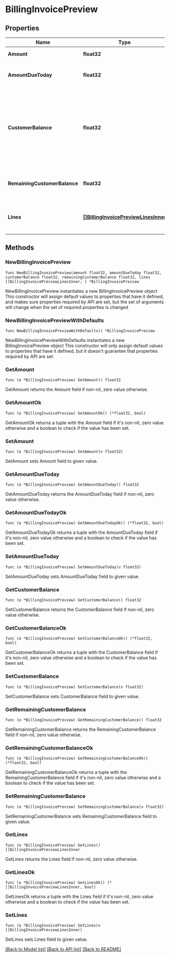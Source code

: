# BillingInvoicePreview

## Properties

Name | Type | Description | Notes
------------ | ------------- | ------------- | -------------
**Amount** | **float32** | Amount of the invoice | 
**AmountDueToday** | **float32** | Amount that will be immediately charged. | 
**CustomerBalance** | **float32** | Current balance, if any, being stored on the customer. If positive, the customer has credit to apply to their next invoice. | 
**RemainingCustomerBalance** | **float32** | Current balance after potential upgrade. | 
**Lines** | [**[]BillingInvoicePreviewLinesInner**](BillingInvoicePreviewLinesInner.md) | Details of the change happening on the subscription. | 

## Methods

### NewBillingInvoicePreview

`func NewBillingInvoicePreview(amount float32, amountDueToday float32, customerBalance float32, remainingCustomerBalance float32, lines []BillingInvoicePreviewLinesInner, ) *BillingInvoicePreview`

NewBillingInvoicePreview instantiates a new BillingInvoicePreview object
This constructor will assign default values to properties that have it defined,
and makes sure properties required by API are set, but the set of arguments
will change when the set of required properties is changed

### NewBillingInvoicePreviewWithDefaults

`func NewBillingInvoicePreviewWithDefaults() *BillingInvoicePreview`

NewBillingInvoicePreviewWithDefaults instantiates a new BillingInvoicePreview object
This constructor will only assign default values to properties that have it defined,
but it doesn't guarantee that properties required by API are set

### GetAmount

`func (o *BillingInvoicePreview) GetAmount() float32`

GetAmount returns the Amount field if non-nil, zero value otherwise.

### GetAmountOk

`func (o *BillingInvoicePreview) GetAmountOk() (*float32, bool)`

GetAmountOk returns a tuple with the Amount field if it's non-nil, zero value otherwise
and a boolean to check if the value has been set.

### SetAmount

`func (o *BillingInvoicePreview) SetAmount(v float32)`

SetAmount sets Amount field to given value.


### GetAmountDueToday

`func (o *BillingInvoicePreview) GetAmountDueToday() float32`

GetAmountDueToday returns the AmountDueToday field if non-nil, zero value otherwise.

### GetAmountDueTodayOk

`func (o *BillingInvoicePreview) GetAmountDueTodayOk() (*float32, bool)`

GetAmountDueTodayOk returns a tuple with the AmountDueToday field if it's non-nil, zero value otherwise
and a boolean to check if the value has been set.

### SetAmountDueToday

`func (o *BillingInvoicePreview) SetAmountDueToday(v float32)`

SetAmountDueToday sets AmountDueToday field to given value.


### GetCustomerBalance

`func (o *BillingInvoicePreview) GetCustomerBalance() float32`

GetCustomerBalance returns the CustomerBalance field if non-nil, zero value otherwise.

### GetCustomerBalanceOk

`func (o *BillingInvoicePreview) GetCustomerBalanceOk() (*float32, bool)`

GetCustomerBalanceOk returns a tuple with the CustomerBalance field if it's non-nil, zero value otherwise
and a boolean to check if the value has been set.

### SetCustomerBalance

`func (o *BillingInvoicePreview) SetCustomerBalance(v float32)`

SetCustomerBalance sets CustomerBalance field to given value.


### GetRemainingCustomerBalance

`func (o *BillingInvoicePreview) GetRemainingCustomerBalance() float32`

GetRemainingCustomerBalance returns the RemainingCustomerBalance field if non-nil, zero value otherwise.

### GetRemainingCustomerBalanceOk

`func (o *BillingInvoicePreview) GetRemainingCustomerBalanceOk() (*float32, bool)`

GetRemainingCustomerBalanceOk returns a tuple with the RemainingCustomerBalance field if it's non-nil, zero value otherwise
and a boolean to check if the value has been set.

### SetRemainingCustomerBalance

`func (o *BillingInvoicePreview) SetRemainingCustomerBalance(v float32)`

SetRemainingCustomerBalance sets RemainingCustomerBalance field to given value.


### GetLines

`func (o *BillingInvoicePreview) GetLines() []BillingInvoicePreviewLinesInner`

GetLines returns the Lines field if non-nil, zero value otherwise.

### GetLinesOk

`func (o *BillingInvoicePreview) GetLinesOk() (*[]BillingInvoicePreviewLinesInner, bool)`

GetLinesOk returns a tuple with the Lines field if it's non-nil, zero value otherwise
and a boolean to check if the value has been set.

### SetLines

`func (o *BillingInvoicePreview) SetLines(v []BillingInvoicePreviewLinesInner)`

SetLines sets Lines field to given value.



[[Back to Model list]](../README.md#documentation-for-models) [[Back to API list]](../README.md#documentation-for-api-endpoints) [[Back to README]](../README.md)


